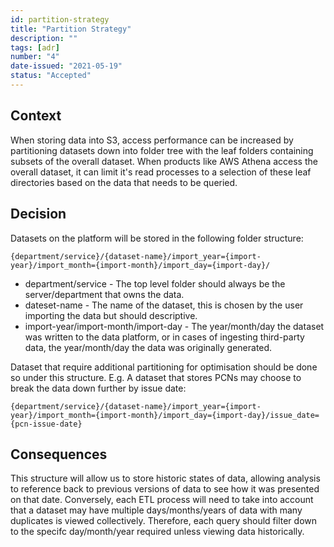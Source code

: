 ```yaml
---
id: partition-strategy
title: "Partition Strategy"
description: ""
tags: [adr]
number: "4"
date-issued: "2021-05-19"
status: "Accepted"
---
```


## Context

When storing data into S3, access performance can be increased by partitioning datasets down into folder tree with the
leaf folders containing subsets of the overall dataset. When products like AWS Athena access the overall dataset, it can
limit it's read processes to a selection of these leaf directories based on the data that needs to be queried.

## Decision

Datasets on the platform will be stored in the following folder structure:

`{department/service}/{dataset-name}/import_year={import-year}/import_month={import-month}/import_day={import-day}/`

- department/service - The top level folder should always be the server/department that owns the data.
- dateset-name - The name of the dataset, this is chosen by the user importing the data but should descriptive.
- import-year/import-month/import-day - The year/month/day the dataset was written to the data platform, or in cases of ingesting
  third-party data, the year/month/day the data was originally generated.

Dataset that require additional partitioning for optimisation should be done so under this structure. E.g. A dataset that
stores PCNs may choose to break the data down further by issue date:

`{department/service}/{dataset-name}/import_year={import-year}/import_month={import-month}/import_day={import-day}/issue_date={pcn-issue-date}`

## Consequences

This structure will allow us to store historic states of data, allowing analysis to reference back to previous versions
of data to see how it was presented on that date.
Conversely, each ETL process will need to take into account that a dataset may have multiple days/months/years of data
with many duplicates is viewed collectively. Therefore, each query should filter down to the specifc day/month/year
required unless viewing data historically.
